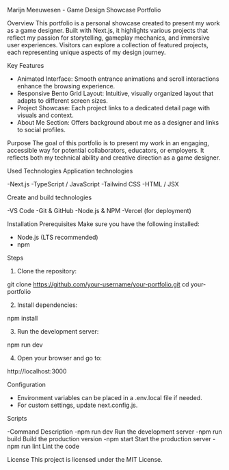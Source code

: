 Marijn Meeuwesen - Game Design Showcase Portfolio

Overview
This portfolio is a personal showcase created to present my work as a game designer. Built with Next.js, it highlights various projects that reflect my passion for storytelling, gameplay mechanics, and immersive user experiences. Visitors can explore a collection of featured projects, each representing unique aspects of my design journey.

Key Features

- Animated Interface: Smooth entrance animations and scroll interactions enhance the browsing experience.
- Responsive Bento Grid Layout: Intuitive, visually organized layout that adapts to different screen sizes.
- Project Showcase: Each project links to a dedicated detail page with visuals and context.
- About Me Section: Offers background about me as a designer and links to social profiles.

Purpose
The goal of this portfolio is to present my work in an engaging, accessible way for potential collaborators, educators, or employers. It reflects both my technical ability and creative direction as a game designer.

Used Technologies
Application technologies

-Next.js
-TypeScript / JavaScript
-Tailwind CSS
-HTML / JSX

Create and build technologies

-VS Code
-Git & GitHub
-Node.js & NPM
-Vercel (for deployment)

Installation
Prerequisites
Make sure you have the following installed:

- Node.js (LTS recommended)
- npm

Steps

1. Clone the repository:

git clone https://github.com/your-username/your-portfolio.git
cd your-portfolio

2. Install dependencies:

npm install

3. Run the development server:

npm run dev

4. Open your browser and go to:

http://localhost:3000

Configuration

- Environment variables can be placed in a .env.local file if needed.
- For custom settings, update next.config.js.

Scripts

-Command Description
-npm run dev Run the development server
-npm run build Build the production version
-npm start Start the production server
-npm run lint Lint the code

License
This project is licensed under the MIT License.
